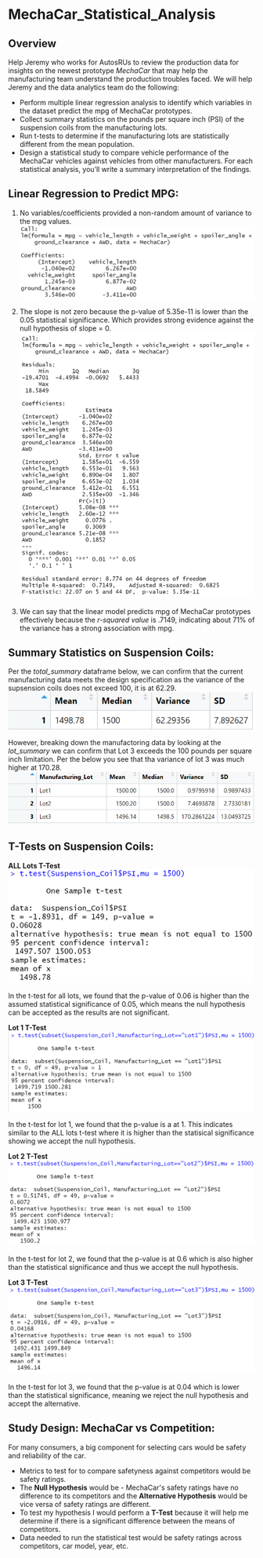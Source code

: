 # MechaCar_Statistical_Analysis

## Overview
Help Jeremy who works for AutosRUs to review the production data for insights on the newest prototype *MechaCar* that may help the manufacturing team understand the production troubles faced. We will help Jeremy and the data analytics team do the following:
- Perform multiple linear regression analysis to identify which variables in the dataset predict the mpg of MechaCar prototypes.
- Collect summary statistics on the pounds per square inch (PSI) of the suspension coils from the manufacturing lots.
- Run t-tests to determine if the manufacturing lots are statistically different from the mean population.
- Design a statistical study to compare vehicle performance of the MechaCar vehicles against vehicles from other manufacturers. For each statistical analysis, you’ll write a summary interpretation of the findings.

## Linear Regression to Predict MPG:
1. No variables/coefficients provided a non-random amount of variance to the mpg values. 
![Linear_Regression](https://github.com/mavalenz/MechaCar_Statistical_Analysis/blob/main/Resources/Linear_Regression.PNG)

2. The slope is not zero because the p-value of 5.35e-11 is lower than the 0.05 statistical significance. Which provides strong evidence against the null hypothesis of slope = 0.
![Linear_Regression_Summary](https://github.com/mavalenz/MechaCar_Statistical_Analysis/blob/main/Resources/Linear_Regression_Summary.PNG)

3. We can say that the linear model predicts mpg of MechaCar prototypes effectively because the *r-squared value* is .7149, indicating about 71% of the variance has a strong association with mpg.

## Summary Statistics on Suspension Coils:
Per the *total_summary* dataframe below, we can confirm that the current manufacturing data meets the design specification as the variance of the supsension coils does not exceed 100, it is at 62.29.
![Total_Summary](https://github.com/mavalenz/MechaCar_Statistical_Analysis/blob/main/Resources/Total_Summary.PNG)

However, breaking down the manufactoring data by looking at the *lot_summary* we can confirm that Lot 3 exceeds the 100 pounds per square inch limitation. Per the below you see that tha variance of lot 3 was much higher at 170.28.
![Lot_Summary](https://github.com/mavalenz/MechaCar_Statistical_Analysis/blob/main/Resources/Lot_Summary.PNG)

## T-Tests on Suspension Coils:

**ALL Lots T-Test**
![T-Tests_All_Lots](https://github.com/mavalenz/MechaCar_Statistical_Analysis/blob/main/Resources/T-Tests_All_Lots.PNG)

In the t-test for all lots, we found that the p-value of 0.06 is higher than the assumed statistical significance of 0.05, which means the null hypothesis can be accepted as the results are not significant.

**Lot 1 T-Test**
![T-Tests_Lot1](https://github.com/mavalenz/MechaCar_Statistical_Analysis/blob/main/Resources/T-Tests_Lot1.PNG)

In the t-test for lot 1, we found that the p-value is a at 1. This indicates similar to the ALL lots t-test where it is higher than the statisical significance showing we accept the null hypothesis.

**Lot 2 T-Test**
![T-Tests_Lot2](https://github.com/mavalenz/MechaCar_Statistical_Analysis/blob/main/Resources/T-Tests_Lot2.PNG)

In the t-test for lot 2, we found that the p-value is at 0.6 which is also higher than the statistical significance and thus we accept the null hypothesis.

**Lot 3 T-Test**
![T-Tests_Lot3](https://github.com/mavalenz/MechaCar_Statistical_Analysis/blob/main/Resources/T-Tests_Lot3.PNG)

In the t-test for lot 3, we found that the p-value is at 0.04 which is lower than the statistical significance, meaning we reject the null hypothesis and accept the alternative.

## Study Design: MechaCar vs Competition:
For many consumers, a big component for selecting cars would be safety and reliability of the car.
- Metrics to test for to compare safetyness against competitors would be safety ratings.
- The **Null Hypothesis** would be - MechaCar's safety ratings have no difference to its competitors and the **Alternative Hypothesis** would be vice versa of safety ratings are different.
- To test my hypothesis I would perform a **T-Test** because it will help me determine if there is a significant difference between the means of competitors.
- Data needed to run the statistical test would be safety ratings across competitors, car model, year, etc.
